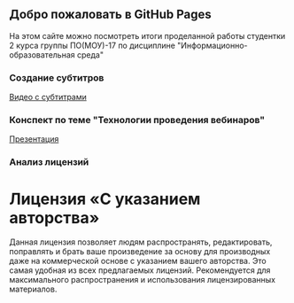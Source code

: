 ## Добро пожаловать в GitHub Pages

На этом сайте можно посмотреть итоги проделанной работы студентки 2 курса группы ПО(МОУ)-17 по дисциплине "Информационно-образовательная среда"


### Создание субтитров 
[Видео с субтитрами](https://youtu.be/i0OGf-tBfnM)

### Конспект по теме "Технологии проведения вебинаров"
[Презентация](https://drive.google.com/file/d/1FESxFXdT1mkCJa-3axFdNEzsNbcrcj6T/view?usp=sharing)

### Анализ лицензий

# Лицензия «С указанием авторства»
Данная лицензия позволяет людям распространять, редактировать, поправлять и брать ваше произведение за основу для производных даже на коммерческой основе с указанием вашего авторства. Это самая удобная из всех предлагаемых лицензий. Рекомендуется для максимального распространения и использования лицензированных материалов.
